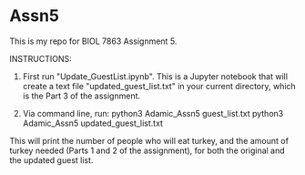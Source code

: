 # Assn5
This is my repo for BIOL 7863 Assignment 5. 

INSTRUCTIONS: 

1. First run "Update_GuestList.ipynb".  This is a Jupyter notebook that will create a text file "updated_guest_list.txt" in your current directory, which is the Part 3 of the assignment.  

2. Via command line, run: 
python3 Adamic_Assn5 guest_list.txt
python3 Adamic_Assn5 updated_guest_list.txt

This will print the number of people who will eat turkey, and the amount of turkey needed (Parts 1 and 2 of the assignment), for both the original and the updated guest list. 
